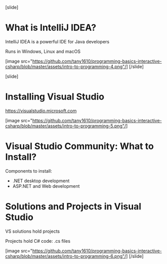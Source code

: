 [slide]
# What is IntelliJ IDEA?
IntelliJ IDEA is a powerful IDE for Java developers

Runs in Windows, Linux and macOS


[image src="https://github.com/tany1610/programming-basics-interactive-csharp/blob/master/assets/intro-to-programming-4.png"/]
[/slide]

[slide]
# Installing Visual Studio
https://visualstudio.microsoft.com

[image src="https://github.com/tany1610/programming-basics-interactive-csharp/blob/master/assets/intro-to-programming-5.png"/]

# Visual Studio Community: What to Install?
Components to install:

* .NET desktop development
* ASP.NET and Web development

# Solutions and Projects in Visual Studio
VS solutions hold projects

Projects hold C# code: .cs files

[image src="https://github.com/tany1610/programming-basics-interactive-csharp/blob/master/assets/intro-to-programming-6.png"/]
[/slide]